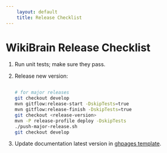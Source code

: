 ```yaml
---
    layout: default
    title: Release Checklist
---
```

# WikiBrain Release Checklist

 1. Run unit tests; make sure they pass.

 2. Release new version: 

    ```bash
    
    # for major releases
    git checkout develop
    mvn gitflow:release-start -DskipTests=true
    mvn gitflow:release-finish -DskipTests=true
    git checkout <release-version>
    mvn -P release-profile deploy -DskipTests
    ./push-major-release.sh
    git checkout develop
    
    ```

 3. Update documentation latest version in [ghpages template](https://github.com/shilad/wikibrain/edit/gh-pages/_config.yml).     
